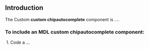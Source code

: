## Introduction

The Custom **custom chipautocomplete** component is ....

### To include an MDL **custom chipautocomplete** component:

&nbsp;1. Code a ...
